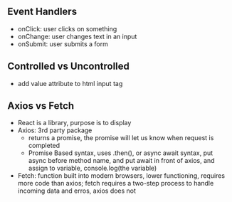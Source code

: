 ## Event Handlers

- onClick: user clicks on something
- onChange: user changes text in an input
- onSubmit: user submits a form

## Controlled vs Uncontrolled
- add value attribute to html input tag

## Axios vs Fetch
- React is a library, purpose is to display
- Axios: 3rd party package
  - returns a promise, the promise will let us know when request is completed
  - Promise Based syntax, uses .then(), or async await syntax, put async before method name, and put await in front of axios, and assign to variable, console.log(the variable)
- Fetch: function built into modern browsers, lower functioning, requires more code than axios; fetch requires a two-step process to handle incoming data and erros, axios does not